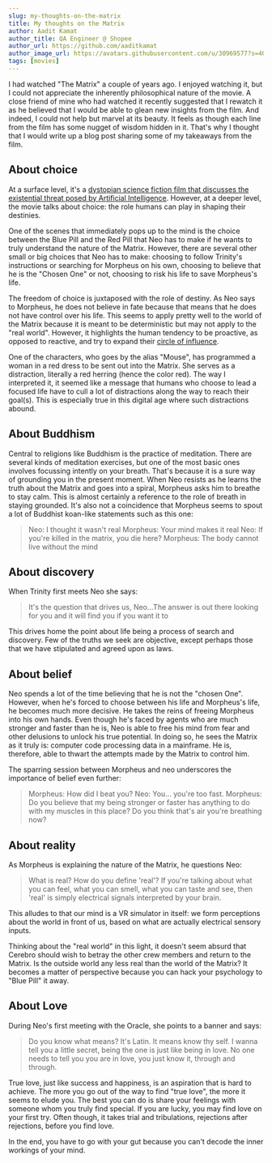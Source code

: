 ```yaml
---
slug: my-thoughts-on-the-matrix
title: My thoughts on the Matrix
author: Aadit Kamat
author_title: QA Engineer @ Shopee
author_url: https://github.com/aaditkamat
author_image_url: https://avatars.githubusercontent.com/u/30969577?s=400&u=9558fc3557d79c88a7080034fe8c22654aca2e4d&v=4
tags: [movies]
---
```


I had watched "The Matrix" a couple of years ago. I enjoyed watching it, but I could not appreciate the inherently philosophical nature of the movie. A close friend of mine who had watched it recently suggested that I rewatch it as he believed that I would be able to glean new insights from the film. And indeed, I could not help but marvel at its beauty. It feels as though each line from the film has some nugget of wisdom hidden in it. That's why I thought that I would write up a blog post sharing some of my takeaways from the film.

## About choice

At a surface level, it's a [dystopian science fiction film that discusses the existential threat posed by Artificial Intelligence](https://en.wikipedia.org/wiki/AI_takeovers_in_popular_culture#1950s_and_earlier). However, at a deeper level, the movie talks about choice: the role humans can play in shaping their destinies.

One of the scenes that immediately pops up to the mind is the choice between the Blue Pill and the Red Pill that Neo has to make if he wants to truly understand the nature of the Matrix. However, there are several other small or big choices that Neo has to make: choosing to follow Trinity's instructions or searching for Morpheus on his own, choosing to believe that he is the "Chosen One" or not, choosing to risk his life to save Morpheus's life. 

The freedom of choice is juxtaposed with the role of destiny. As Neo says to Morpheus, he does not believe in fate because that means that he does not have control over his life. This seems to apply pretty well to the world of the Matrix because it is meant to be deterministic but may not apply to the "real world". However, it highlights the human tendency to be proactive, as opposed to reactive, and try to expand their [circle of influence](https://www.goodreads.com/quotes/980363-proactive-people-focus-their-efforts-in-the-circle-of-influence).

One of the characters, who goes by the alias "Mouse", has programmed a woman in a red dress to be sent out into the Matrix. She serves as a distraction, literally a red herring (hence the color red). The way I interpreted it, it seemed like a message that humans who choose to lead a focused life have to cull a lot of distractions along the way to reach their goal(s). This is especially true in this digital age where such distractions abound.

## About Buddhism

Central to religions like Buddhism is the practice of meditation. There are several kinds of meditation exercises, but one of the most basic ones involves focussing intently on your breath. That's because it is a sure way of grounding you in the present moment. When Neo resists as he learns the truth about the Matrix and goes into a spiral, Morpheus asks him to breathe to stay calm. This is almost certainly a reference to the role of breath in staying grounded. It's also not a coincidence that Morpheus seems to spout a lot of Buddhist koan-like statements such as this one:

> Neo: I thought it wasn't real 
> Morpheus: Your mind makes it real
> Neo: If you're killed in the matrix, you die here?
> Morpheus: The body cannot live without the mind 

## About discovery

When Trinity first meets Neo she says:
> It's the question that drives us, Neo...The answer is out there looking for you and it will find you if you want it to

This drives home the point about life being a process of search and discovery. Few of the truths we seek are objective, except perhaps those that we have stipulated and agreed upon as laws.

## About belief 

Neo spends a lot of the time believing that he is not the "chosen One". However, when he's forced to choose between his life and Morpheus's life, he becomes much more decisive. He takes the reins of freeing Morpheus into his own hands. Even though he's faced by agents who are much stronger and faster than he is, Neo is able to free his mind from fear and other delusions to unlock his true potential. In doing so, he sees the Matrix as it truly is: computer code processing data in a mainframe. He is, therefore, able to thwart the attempts made by the Matrix to control him.

The sparring session between Morpheus and neo underscores the importance of belief even further:

> Morpheus: How did I beat you?
> Neo: You... you're too fast.
> Morpheus: Do you believe that my being stronger or faster has anything to do with my muscles in this place? Do you think that's air you're breathing now?

## About reality

As Morpheus is explaining the nature of the Matrix, he questions Neo:
> What is real? How do you define 'real'? If you're talking about what you can feel, what you can smell, what you can taste and see, then 'real' is simply electrical signals interpreted by your brain.

This alludes to that our mind is a VR simulator in itself: we form perceptions about the world in front of us, based on what are actually electrical sensory inputs.

Thinking about the "real world" in this light, it doesn't seem absurd that Cerebro should wish to betray the other crew members and return to the Matrix. Is the outside world any less real than the world of the Matrix? It becomes a matter of perspective because you can hack your psychology to "Blue Pill" it away.

## About Love

During Neo's first meeting with the Oracle, she points to a banner and says:
> Do you know what means? It's Latin. It means know thy self. I wanna tell you a little secret, being the one is just like being in love. No one needs to tell you you are in love, you just know it, through and through.

True love, just like success and happiness, is an aspiration that is hard to achieve. The more you go out of the way to find "true love", the more it seems to elude you. The best you can do is share your feelings with someone whom you truly find special. If you are lucky, you may find love on your first try. Often though, it takes trial and tribulations, rejections after rejections, before you find love. 

In the end, you have to go with your gut because you can't decode the inner workings of your mind.




